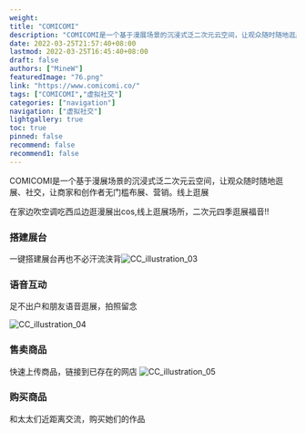 ```yaml
---
weight: 
title: "COMICOMI"
description: "COMICOMI是一个基于漫展场景的沉浸式泛二次元云空间，让观众随时随地逛展、社交，让商家和创作者无门槛布展、营销。"
date: 2022-03-25T21:57:40+08:00
lastmod: 2022-03-25T16:45:40+08:00
draft: false
authors: ["MineW"]
featuredImage: "76.png"
link: "https://www.comicomi.co/"
tags: ["COMICOMI","虚拟社交"]
categories: ["navigation"]
navigation: ["虚拟社交"]
lightgallery: true
toc: true
pinned: false
recommend: false
recommend1: false
---
```

COMICOMI是一个基于漫展场景的沉浸式泛二次元云空间，让观众随时随地逛展、社交，让商家和创作者无门槛布展、营销。线上逛展

在家边吹空调吃西瓜边逛漫展出cos,线上逛展场所，二次元四季逛展福音!!

### 搭建展台

一键搭建展台再也不必汗流浃背![CC_illustration_03](C:\Users\45151\Desktop\虚拟社交\76\CC_illustration_03.jpg)

### 语音互动

足不出户和朋友语音逛展，拍照留念



![CC_illustration_04](C:\Users\45151\Desktop\虚拟社交\76\CC_illustration_04.jpg)

### 售卖商品

快速上传商品，链接到已存在的网店
![CC_illustration_05](C:\Users\45151\Desktop\虚拟社交\76\CC_illustration_05.jpg)

### 购买商品

和太太们近距离交流，购买她们的作品